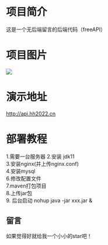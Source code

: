 # 项目简介
这是一个无后端留言的后端代码（freeAPI）



# 项目图片
![](https://pic.imgdb.cn/item/63b51ad1be43e0d30ebaf994.png)

# 演示地址
http://api.hh2022.cn

# 部署教程
1.需要一台服务器
2.安装 jdk11 \
3.安装nginx(并上传nginx.conf) \
4.安装mysql \
6.修改配置文件 \
7.maven打包项目 \
8.上传jar包 \
9. 后台启动 nohup java -jar xxx.jar &




## 留言
如果觉得好就给我一个小小的star吧！

